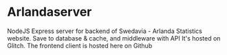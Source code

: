 # Arlandaserver

NodeJS Express server for backend of Swedavia - Arlanda Statistics website. Save to database &amp; cache, and middleware with API
It's hosted on Glitch.
The frontend client is hosted here on Github
